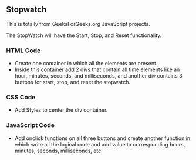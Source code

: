 ## Stopwatch

This is totally from GeeksForGeeks.org JavaScript projects.
<br />

The StopWatch will have the Start, Stop, and Reset functionality.
<br />

### HTML Code

- Create one container in which all the elements are present.
- Inside this container add 2 divs that contain all time elements like an hour, minutes, seconds, and milliseconds, and another div contains 3 buttons for start, stop, and reset the stopwatch.

### CSS Code

- Add Styles to center the div container.

### JavaScript Code

- Add onclick functions on all three buttons and create another function in which write all the logical code and add value to corresponding hours, minutes, seconds, milliseconds, etc.
